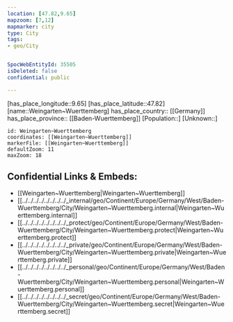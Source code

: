 ```yaml
---
location: [47.82,9.65] 
mapzoom: [7,12] 
mapmarker: city 
type: City
tags:
- geo/City


SpocWebEntityId: 35505
isDeleted: false
confidential: public

---
```

[has_place_longitude::9.65] 
[has_place_latitude::47.82] 
[name::Weingarten~Wuerttemberg] 
has_place_country:: [[Germany]]  
has_place_province:: [[Baden-Wuerttemberg]] 
[Population::] 
[Unknown::] 


```leaflet
id: Weingarten~Wuerttemberg
coordinates: [[Weingarten~Wuerttemberg]] 
markerFile: [[Weingarten~Wuerttemberg]] 
defaultZoom: 11 
maxZoom: 18
```


## Confidential Links & Embeds: 
- [[Weingarten~Wuerttemberg|Weingarten~Wuerttemberg]]  
- [[../../../../../../../../_internal/geo/Continent/Europe/Germany/West/Baden-Wuerttemberg/City/Weingarten~Wuerttemberg.internal|Weingarten~Wuerttemberg.internal]] 
- [[../../../../../../../../_protect/geo/Continent/Europe/Germany/West/Baden-Wuerttemberg/City/Weingarten~Wuerttemberg.protect|Weingarten~Wuerttemberg.protect]] 
- [[../../../../../../../../_private/geo/Continent/Europe/Germany/West/Baden-Wuerttemberg/City/Weingarten~Wuerttemberg.private|Weingarten~Wuerttemberg.private]] 
- [[../../../../../../../../_personal/geo/Continent/Europe/Germany/West/Baden-Wuerttemberg/City/Weingarten~Wuerttemberg.personal|Weingarten~Wuerttemberg.personal]] 
- [[../../../../../../../../_secret/geo/Continent/Europe/Germany/West/Baden-Wuerttemberg/City/Weingarten~Wuerttemberg.secret|Weingarten~Wuerttemberg.secret]] 
